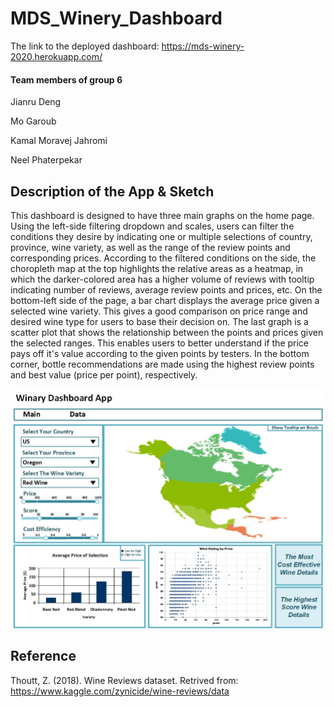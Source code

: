 # MDS_Winery_Dashboard

The link to the deployed dashboard:
https://mds-winery-2020.herokuapp.com/


#### Team members of group 6
Jianru Deng

Mo Garoub

Kamal Moravej Jahromi

Neel Phaterpekar

## Description of the App & Sketch

This dashboard is designed to have three main graphs on the home page. Using the left-side filtering dropdown and scales, users can filter the conditions they desire by indicating one or multiple selections of country, province, wine variety, as well as the range of the review points and corresponding prices. According to the filtered conditions on the side, the choropleth map at the top highlights the relative areas as a heatmap, in which the darker-colored area has a higher volume of reviews with tooltip indicating number of reviews, average review points and prices, etc. On the bottom-left side of the page, a bar chart displays the average price given a selected wine variety. This gives a good comparison on price range and desired wine type for users to base their decision on. The last graph is a scatter plot that shows the relationship between the points and prices given the selected ranges. This  enables users to better understand if the price pays off it's value according to the given points by testers. In the bottom corner, bottle recommendations are made using the highest review points and best value (price per point), respectively.


![](App_design.JPG)


## Reference
Thoutt, Z. (2018). Wine Reviews dataset. Retrived from: https://www.kaggle.com/zynicide/wine-reviews/data
